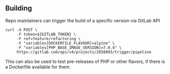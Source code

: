 ## Building

Repo maintainers can trigger the build of a specific version via GitLab API

    curl -X POST \
         -F token=${GITLAB_TOKEN} \
         -F ref=feature/refactoring \
         -F "variables[DOCKERFILE_FLAVOUR]=alpine" \
         -F "variables[PHP_BASE_IMAGE_VERSION]=7.0.4" \
         https://gitlab.com/api/v4/projects/2858803/trigger/pipeline    

This can also be used to test pre-releases of PHP or other flavors, if there is a Dockerfile available for them.
